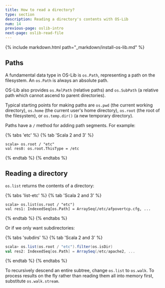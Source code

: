 ```yaml
---
title: How to read a directory?
type: section
description: Reading a directory's contents with OS-Lib
num: 14
previous-page: oslib-intro
next-page: oslib-read-file
---
```


{% include markdown.html path="_markdown/install-os-lib.md" %}

## Paths

A fundamental data type in OS-Lib is `os.Path`, representing a path
on the filesystem. An `os.Path` is always an absolute path.

OS-Lib also provides `os.RelPath` (relative paths) and `os.SubPath` (a
relative path which cannot ascend to parent directories).

Typical starting points for making paths are `os.pwd` (the
current working directory), `os.home` (the current user's home
directory), `os.root` (the root of the filesystem), or
`os.temp.dir()` (a new temporary directory).

Paths have a `/` method for adding path segments. For example:

{% tabs 'etc' %}
{% tab 'Scala 2 and 3' %}
```
scala> os.root / "etc"
val res0: os.root.ThisType = /etc
```
{% endtab %}
{% endtabs %}

## Reading a directory

`os.list` returns the contents of a directory:

{% tabs 'list-etc' %}
{% tab 'Scala 2 and 3' %}
```
scala> os.list(os.root / "etc")
val res1: IndexedSeq[os.Path] = ArraySeq(/etc/afpovertcp.cfg, ...
```
{% endtab %}
{% endtabs %}

Or if we only want subdirectories:

{% tabs 'subdirs' %}
{% tab 'Scala 2 and 3' %}
```scala
scala> os.list(os.root / "etc").filter(os.isDir)
val res2: IndexedSeq[os.Path] = ArraySeq(/etc/apache2, ...
```
{% endtab %}
{% endtabs %}

To recursively descend an entire subtree, change `os.list` to
`os.walk`.  To process results on the fly rather than reading them all
into memory first, substitute `os.walk.stream`.
